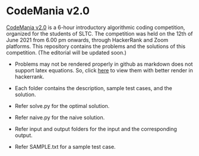 # CodeMania v2.0

[CodeMania v2.0](https://ieee.sltc.ac.lk/show-event.php?requestId=30) is a 6-hour introductory algorithmic coding competition, organized for the students of SLTC. The competition was held on the 12th of June 2021 from 6.00 pm onwards, through HackerRank and Zoom platforms.  This repository contains the problems and the solutions of this competition. (The editorial will be updated soon.)

- Problems may not be rendered properly in github as markdown does not support latex equations. So, click [here](https://www.hackerrank.com/contests/codemania-v2) to view them with better render in hackerrank.

- Each folder contains the description, sample test cases, and the solution. 
- Refer solve.py for the optimal solution.
- Refer naive.py for the naive solution.
- Refer input and output folders for the input and the corresponding output.
- Refer SAMPLE.txt for a sample test case.

